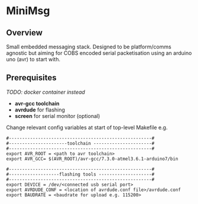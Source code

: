 # MiniMsg

## Overview
Small embedded messaging stack. Designed to be platform/comms agnostic but aiming for COBS encoded serial packetisation using an arduino uno (avr) to start with.

## Prerequisites
*TODO: docker container instead*

* **avr-gcc toolchain** 
* **avrdude** for flashing
* **screen** for serial monitor (optional)

Change relevant config variables at start of top-level Makefile e.g.
```
#------------------------------------------------------#
#----------------------toolchain ----------------------#
#------------------------------------------------------#
export AVR_ROOT = <path to avr toolchain>
export AVR_GCC= $(AVR_ROOT)/avr-gcc/7.3.0-atmel3.6.1-arduino7/bin

#------------------------------------------------------#
#-------------------flashing tools --------------------#
#------------------------------------------------------#
export DEVICE = /dev/<connected usb serial port>
export AVRDUDE_CONF = <location of avrdude.conf file>/avrdude.conf
export BAUDRATE = <baudrate for upload e.g. 115200>
```